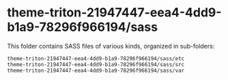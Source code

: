 # theme-triton-21947447-eea4-4dd9-b1a9-78296f966194/sass

This folder contains SASS files of various kinds, organized in sub-folders:

    theme-triton-21947447-eea4-4dd9-b1a9-78296f966194/sass/etc
    theme-triton-21947447-eea4-4dd9-b1a9-78296f966194/sass/src
    theme-triton-21947447-eea4-4dd9-b1a9-78296f966194/sass/var
